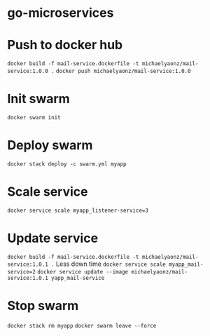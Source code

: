 # go-microservices

# Push to docker hub

`docker build -f mail-service.dockerfile -t michaelyaonz/mail-service:1.0.0 .`
`docker push michaelyaonz/mail-service:1.0.0`

# Init swarm

`docker swarm init`

# Deploy swarm

`docker stack deploy -c swarm.yml myapp`

# Scale service

`docker service scale myapp_listener-service=3`

# Update service

`docker build -f mail-service.dockerfile -t michaelyaonz/mail-service:1.0.1 .`
Less down time
`docker service scale myapp_mail-service=2`
`docker service update --image michaelyaonz/mail-service:1.0.1 yapp_mail-service`

# Stop swarm

`docker stack rm myapp`
`docker swarm leave --force`
